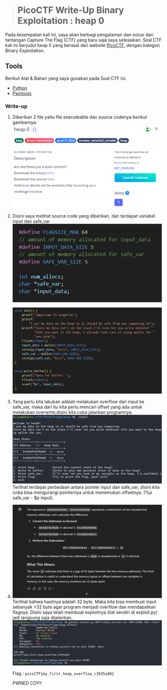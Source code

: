 ># PicoCTF Write-Up Binary Exploitation : heap 0
Pada kesempatan kali ini, saya akan berbagi pengalaman dan solusi dari tantangan Capture The Flag (CTF) yang baru saja saya selesaikan. Soal CTF kali ini berjudul heap 0 yang berasal dari website [PicoCTF](https://picoctf.org), dengan kategori Binary Exploitation. 

## Tools

Berikut Alat & Bahan yang saya gunakan pada Soal CTF ini.

* [Python](https://www.python.org/)
* [Pwntools](https://docs.pwntools.com/en/stable/)

### Write-up
1. Diberikan 2 file yaitu file executeable dan source codenya berikut gambarnya.
   ![Soal](https://raw.githubusercontent.com/mxzyy/ctfwriteup/refs/heads/main/picoCTF/heap%200/img/Screenshot%202024-10-28%20141747.png)
2. Disini saya melihat source code yang diberikan, dan terdapat variabel input dan safe_var
   ![](https://raw.githubusercontent.com/mxzyy/ctfwriteup/refs/heads/main/picoCTF/heap%200/img/Screenshot%202024-10-28%20142107.png)

   ![](https://raw.githubusercontent.com/mxzyy/ctfwriteup/refs/heads/main/picoCTF/heap%200/img/Screenshot%202024-10-28%20142056.png)
3. Yang perlu kita lakukan adalah melakukan overflow dari input ke safe_var, maka dari itu kita perlu mencari offset yang ada untuk melakukan overwrite,disini kita coba jalankan programnya.
   ![](https://raw.githubusercontent.com/mxzyy/ctfwriteup/refs/heads/main/picoCTF/heap%200/img/Screenshot%202024-10-28%20141358.png)
   Terlihat terdapat perbedaan antara pointer input dan safe_var, disini kita coba bisa mengurangi pointernya untuk menemukan offsetnya. (%p safe_var - $p input).

4. ![](https://raw.githubusercontent.com/mxzyy/ctfwriteup/refs/heads/main/picoCTF/heap%200/img/Screenshot%202024-10-28%20141423.png)
   Terlihat bahwa hasilnya adalah 32 byte. Maka kita bisa membuat input sebanyak >32 byte agar program menjadi overflow dan mendapatkan flagnya. Disini saya telah membuat exploitnya (liat sendiri di exploit.py) jadi langsung saja dijalankan.
   ![](https://raw.githubusercontent.com/mxzyy/ctfwriteup/refs/heads/main/picoCTF/heap%200/img/Screenshot%202024-10-28%20143505.png)

   Flag : ```picoCTF{my_first_heap_overflow_c3935a08}```

   PWNED COY!!

